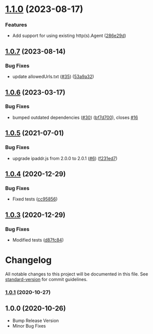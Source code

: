 # [1.1.0](https://github.com/y-mehta/ssrf-req-filter/compare/v1.0.7...v1.1.0) (2023-08-17)


### Features

* Add support for using existing http(s).Agent ([286e29d](https://github.com/y-mehta/ssrf-req-filter/commit/286e29db59580f1d8df93449318ef4d91123768e))

## [1.0.7](https://github.com/y-mehta/ssrf-req-filter/compare/v1.0.6...v1.0.7) (2023-08-14)


### Bug Fixes

* update allowedUrls.txt ([#35](https://github.com/y-mehta/ssrf-req-filter/issues/35)) ([53a9a32](https://github.com/y-mehta/ssrf-req-filter/commit/53a9a3215cb5ddc7a6bb73d9fba1955b78763c89))

## [1.0.6](https://github.com/y-mehta/ssrf-req-filter/compare/v1.0.5...v1.0.6) (2023-03-17)


### Bug Fixes

* bumped outdated dependencies ([#30](https://github.com/y-mehta/ssrf-req-filter/issues/30)) ([bf7d700](https://github.com/y-mehta/ssrf-req-filter/commit/bf7d7000e39f85a40729000f9b26c8cdec1e965c)), closes [#16](https://github.com/y-mehta/ssrf-req-filter/issues/16)

## [1.0.5](https://github.com/y-mehta/ssrf-req-filter/compare/v1.0.4...v1.0.5) (2021-07-01)


### Bug Fixes

* upgrade ipaddr.js from 2.0.0 to 2.0.1 ([#6](https://github.com/y-mehta/ssrf-req-filter/issues/6)) ([f231ed7](https://github.com/y-mehta/ssrf-req-filter/commit/f231ed78f8ed6b993af2cde0b68c9c308b54a249))

## [1.0.4](https://github.com/y-mehta/ssrf-req-filter/compare/v1.0.3...v1.0.4) (2020-12-29)


### Bug Fixes

* Fixed tests ([cc95856](https://github.com/y-mehta/ssrf-req-filter/commit/cc958560c62951ceed1cdee86ad5a7353c7cb8d1))

## [1.0.3](https://github.com/y-mehta/ssrf-req-filter/compare/v1.0.2...v1.0.3) (2020-12-29)


### Bug Fixes

* Modified tests ([d87fc84](https://github.com/y-mehta/ssrf-req-filter/commit/d87fc848c862cbc6a7fff95fa9e85275aac097d2))

# Changelog

All notable changes to this project will be documented in this file. See [standard-version](https://github.com/conventional-changelog/standard-version) for commit guidelines.

### [1.0.1](https://github.com/y-mehta/ssrf-req-filter/compare/v1.0.0...v1.0.1) (2020-10-27)

## 1.0.0 (2020-10-26)
- Bump Release Version
- Minor Bug Fixes
